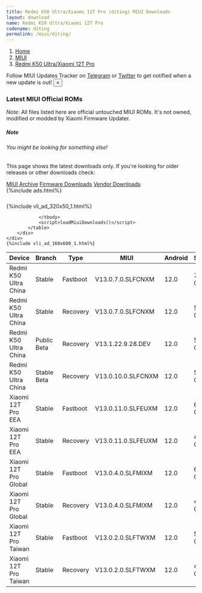 ```yaml
---
title: Redmi K50 Ultra/Xiaomi 12T Pro (diting) MIUI Downloads
layout: download
name: Redmi K50 Ultra/Xiaomi 12T Pro
codename: diting
permalink: /miui/diting/
---
```

<nav aria-label="breadcrumb">
    <ol class="breadcrumb">
        <li class="breadcrumb-item"><a href="/">Home</a></li>
        <li class="breadcrumb-item"><a href="/miui/">MIUI</a></li>
        <li class="breadcrumb-item active" aria-current="page"><a href="/miui/diting/">Redmi K50 Ultra/Xiaomi 12T Pro</a></li>
    </ol>
</nav>
<div class="alert alert-primary alert-dismissible fade show" role="alert">
    Follow MIUI Updates Tracker on <a href="https://t.me/MIUIUpdatesTracker" class="alert-link">Telegram</a>
     or <a href="https://twitter.com/MiFwUpdater" class="alert-link">Twitter</a> to get notified when a new update is out!
    <button type="button" class="close" data-dismiss="alert" aria-label="Close">
        <span aria-hidden="true">&times;</span>
    </button>
</div>

### Latest MIUI Official ROMs
*Note*: All files listed here are official untouched MIUI ROMs. It's not owned, modified or modded by Xiaomi Firmware Updater.
<div class="card">
  <div class="card-body">
    <h5 class="card-title">Note</h5>
    <h6 class="card-subtitle mb-2 text-muted">You might be looking for something else!</h6>
    <p class="card-text">This page shows the latest downloads only.
     If you're looking for older releases or other downloads check:</p>
    <a href="/archive/miui/diting/" class="card-link">MIUI Archive</a>
    <a href="/firmware/diting/" class="card-link">Firmware Downloads</a>
    <a href="/vendor/diting/" class="card-link">Vendor Downloads</a>
  </div>
</div>
{%include ads.html%}
<div class="row justify-content-center">
    <div class="col-10">
        <div class="table-responsive-md" style="margin-top: 25px;">
            {%include vli_ad_320x50_1.html%}
            <table id="miui" class="display dt-responsive nowrap compact table table-striped table-hover table-sm">
                <thead class="thead-dark">
                    <tr>
                        <th data-ref="device">Device</th>
                        <th data-ref="branch">Branch</th>
                        <th data-ref="type">Type</th>
                        <th data-ref="miui">MIUI</th>
                        <th data-ref="android">Android</th>
                        <th data-ref="size">Size</th>
                        <th data-ref="size">Date</th>
                        <th data-ref="link">Link</th>
                    </tr>
                </thead>
                <tbody>
                <tr><td>Redmi K50 Ultra China</td><td>Stable</td><td>Fastboot</td><td>V13.0.7.0.SLFCNXM</td><td>12.0</td><td>7.2 GB</td><td>2022-09-13</td><td><a href="/miui/diting/stable/V13.0.7.0.SLFCNXM/">Download</a></td></tr>
<tr><td>Redmi K50 Ultra China</td><td>Stable</td><td>Recovery</td><td>V13.0.7.0.SLFCNXM</td><td>12.0</td><td>5.7 GB</td><td>2022-09-15</td><td><a href="/miui/diting/stable/V13.0.7.0.SLFCNXM/">Download</a></td></tr>
<tr><td>Redmi K50 Ultra China</td><td>Public Beta</td><td>Recovery</td><td>V13.1.22.9.28.DEV</td><td>12.0</td><td>5.6 GB</td><td>2022-09-30</td><td><a href="/miui/diting/public beta/V13.1.22.9.28.DEV/">Download</a></td></tr>
<tr><td>Redmi K50 Ultra China</td><td>Stable Beta</td><td>Recovery</td><td>V13.0.10.0.SLFCNXM</td><td>12.0</td><td>5.7 GB</td><td>2022-11-16</td><td><a href="/miui/diting/stable beta/V13.0.10.0.SLFCNXM/">Download</a></td></tr>
<tr><td>Xiaomi 12T Pro EEA</td><td>Stable</td><td>Fastboot</td><td>V13.0.11.0.SLFEUXM</td><td>12.0</td><td>6.7 GB</td><td>2022-10-28</td><td><a href="/miui/diting/stable/V13.0.11.0.SLFEUXM/">Download</a></td></tr>
<tr><td>Xiaomi 12T Pro EEA</td><td>Stable</td><td>Recovery</td><td>V13.0.11.0.SLFEUXM</td><td>12.0</td><td>4.6 GB</td><td>2022-11-07</td><td><a href="/miui/diting/stable/V13.0.11.0.SLFEUXM/">Download</a></td></tr>
<tr><td>Xiaomi 12T Pro Global</td><td>Stable</td><td>Fastboot</td><td>V13.0.4.0.SLFMIXM</td><td>12.0</td><td>6.9 GB</td><td>2022-10-26</td><td><a href="/miui/diting/stable/V13.0.4.0.SLFMIXM/">Download</a></td></tr>
<tr><td>Xiaomi 12T Pro Global</td><td>Stable</td><td>Recovery</td><td>V13.0.4.0.SLFMIXM</td><td>12.0</td><td>4.5 GB</td><td>2022-11-11</td><td><a href="/miui/diting/stable/V13.0.4.0.SLFMIXM/">Download</a></td></tr>
<tr><td>Xiaomi 12T Pro Taiwan</td><td>Stable</td><td>Fastboot</td><td>V13.0.2.0.SLFTWXM</td><td>12.0</td><td>5.7 GB</td><td>2022-09-29</td><td><a href="/miui/diting/stable/V13.0.2.0.SLFTWXM/">Download</a></td></tr>
<tr><td>Xiaomi 12T Pro Taiwan</td><td>Stable</td><td>Recovery</td><td>V13.0.2.0.SLFTWXM</td><td>12.0</td><td>4.4 GB</td><td>2022-10-12</td><td><a href="/miui/diting/stable/V13.0.2.0.SLFTWXM/">Download</a></td></tr>

                </tbody>
                <script>loadMiuiDownloads()</script>
            </table>
        </div>
    </div>
    {%include vli_ad_160x600_1.html%}
</div>

